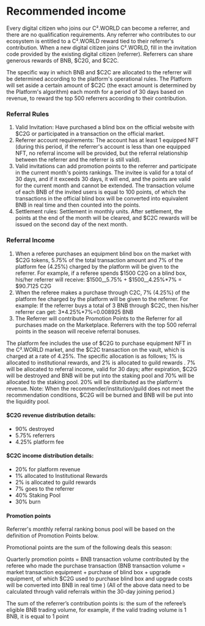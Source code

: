 # Recommended income

Every digital citizen who joins our C².WORLD can become a referrer, and there are no qualification requirements. Any referrer who contributes to our ecosystem is entitled to a C².WORLD reward tied to their referrer's contribution. When a new digital citizen joins C².WORLD, fill in the invitation code provided by the existing digital citizen (referrer). Referrers can share generous rewards of BNB, $C2G, and $C2C.

The specific way in which BNB and $C2C are allocated to the referrer will be determined according to the platform's operational rules. The Platform will set aside a certain amount of $C2C (the exact amount is determined by the Platform's algorithm) each month for a period of 30 days based on revenue, to reward the top 500 referrers according to their contribution.

### Referral Rules

1. Valid Invitation: Have purchased a blind box on the official website with $C2G or participated in a transaction on the official market.
2. Referrer account requirements: The account has at least 1 equipped NFT (during this period, if the referrer's account is less than one equipped NFT, no referral income will be provided, but the referral relationship between the referrer and the referrer is still valid).
3. Valid invitations can add promotion points to the referrer and participate in the current month's points rankings. The invitee is valid for a total of 30 days, and if it exceeds 30 days, it will end, and the points are valid for the current month and cannot be extended. The transaction volume of each BNB of the invited users is equal to 100 points, of which the transactions in the official blind box will be converted into equivalent BNB in real time and then counted into the points.
4. Settlement rules: Settlement in monthly units. After settlement, the points at the end of the month will be cleared, and $C2C rewards will be issued on the second day of the next month.

### Referral Income

1. When a referee purchases an equipment blind box on the market with $C2G tokens, 5.75% of the total transaction amount and 7% of the platform fee (4.25%) charged by the platform will be given to the referrer. For example, if a referee spends $1500 C2G on a blind box, his/her referrer will receive: $1500\_\_5.75% + $1500\_\_4.25%\*7% = $90.7125 C2G
2. When the referee makes a purchase through C2C, 7% (4.25%) of the platform fee charged by the platform will be given to the referrer. For example: If the referrer buys a total of 3 BNB through $C2C, then his/her referrer can get: 3\*4.25%\*7%=0.008925 BNB
3. The Referrer will contribute Promotion Points to the Referrer for all purchases made on the Marketplace. Referrers with the top 500 referral points in the season will receive referral bonuses.

The platform fee includes the use of $C2G to purchase equipment NFT in the C².WORLD market, and the $C2C transaction on the vault, which is charged at a rate of 4.25%. The specific allocation is as follows; 1% is allocated to institutional rewards, and 2% is allocated to guild rewards . 7% will be allocated to referral income, valid for 30 days; after expiration, $C2G will be destroyed and BNB will be put into the staking pool and 70% will be allocated to the staking pool. 20% will be distributed as the platform's revenue. Note: When the recommender/institution/guild does not meet the recommendation conditions, $C2G will be burned and BNB will be put into the liquidity pool.

#### $C2G revenue distribution details:

* 90% destroyed
* 5.75% referrers
* 4.25% platform fee

#### $C2C income distribution details:

* 20% for platform revenue
* 1% allocated to Institutional Rewards
* 2% is allocated to guild rewards
* 7% goes to the referrer
* 40% Staking Pool
* 30% burn

#### Promotion points

Referrer's monthly referral ranking bonus pool will be based on the definition of Promotion Points below.

Promotional points are the sum of the following deals this season:

Quarterly promotion points = BNB transaction volume contributed by the referee who made the purchase transaction (BNB transaction volume = market transaction equipment + purchase of blind box + upgrade equipment, of which $C2G used to purchase blind box and upgrade costs will be converted into BNB in real time ) (All of the above data need to be calculated through valid referrals within the 30-day joining period.)

The sum of the referrer’s contribution points is: the sum of the referee’s eligible BNB trading volume, for example, if the valid trading volume is 1 BNB, it is equal to 1 point
